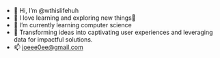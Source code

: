 - 👋 Hi, I’m @wthislifehuh
- 👀 I love learning and exploring new things🚀
- 🌱 I’m currently learning computer science
- 🎨 Transforming ideas into captivating user experiences and leveraging data for impactful solutions.
- 📫 joeee0ee@gmail.com
